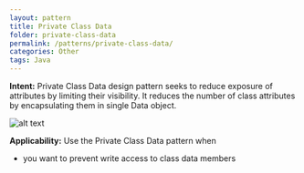 ```yaml
---
layout: pattern
title: Private Class Data
folder: private-class-data
permalink: /patterns/private-class-data/
categories: Other
tags: Java
---
```


**Intent:** Private Class Data design pattern seeks to reduce exposure of
attributes by limiting their visibility. It reduces the number of class
attributes by encapsulating them in single Data object.

![alt text](./etc/private-class-data.png "Private Class Data")

**Applicability:** Use the Private Class Data pattern when

* you want to prevent write access to class data members
